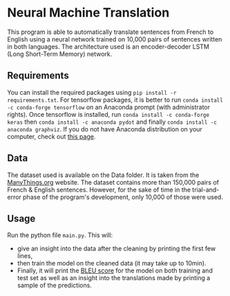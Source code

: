# Neural Machine Translation
This program is able to automatically translate sentences from French to English using a neural network trained on 10,000 pairs of sentences written in both languages. The architecture used is an encoder-decoder LSTM (Long Short-Term Memory) network.

## Requirements
You can install the required packages using `pip install -r requirements.txt`. For tensorflow packages, it is better to run `conda install -c conda-forge tensorflow` on an Anaconda prompt (with administrator rights). Once tensorflow is installed, run `conda install -c conda-forge keras` then `conda install -c anaconda pydot` and finally `conda install -c anaconda graphviz`. If you do not have Anaconda distribution on your computer, check out [this page](https://www.tensorflow.org/install#anaconda_installation).

## Data
The dataset used is available on the Data folder. It is taken from the [ManyThings.org](http://www.manythings.org/anki/) website. The dataset contains more than 150,000 pairs of French & English sentences. However, for the sake of time in the trial-and-error phase of the program's development, only 10,000 of those were used.


## Usage
Run the python file `main.py`.
This will:
* give an insight into the data after the cleaning by printing the first few lines, 
* then train the model on the cleaned data (it may take up to 10min). 
* Finally, it will print the [BLEU score](https://en.wikipedia.org/wiki/BLEU) for the model on both training and test set as well as an insight into the translations made by printing a sample of the predictions. 
